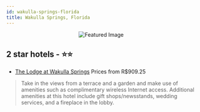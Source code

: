 ```yaml
---
id: wakulla-springs-florida
title: Wakulla Springs, Florida
---
```


<center><img src="https://i.travelapi.com/hotels/6000000/5420000/5411800/5411745/0b9ea880_b.jpg" alt="Featured Image" /></center>


##  2 star hotels - ⭐️⭐️

-    [The Lodge at Wakulla Springs](https://us.hurb.com/hotels/wakulla-springs/the-lodge-at-wakulla-springs-JNP-JP312496?cmp=18055) Prices from R$909.25
   > Take in the views from a terrace and a garden and make use of amenities such as complimentary wireless Internet access. Additional amenities at this hotel include gift shops/newsstands, wedding services, and a fireplace in the lobby.

